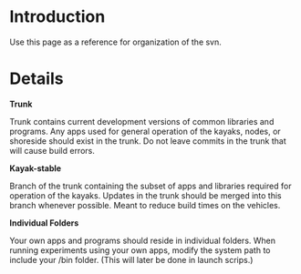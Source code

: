 # Introduction #

Use this page as a reference for organization of the svn.


# Details #

**Trunk**

Trunk contains current development versions of common libraries and programs.  Any apps used for general operation of the kayaks, nodes, or shoreside should exist in the trunk.  Do not leave commits in the trunk that will cause build errors.

**Kayak-stable**

Branch of the trunk containing the subset of apps and libraries required for operation of the kayaks.  Updates in the trunk should be merged into this branch whenever possible.  Meant to reduce build times on the vehicles.

**Individual Folders**

Your own apps and programs should reside in individual folders.  When running experiments using your own apps, modify the system path to include your /bin folder.  (This will later be done in launch scrips.)